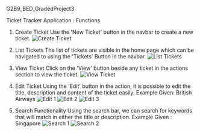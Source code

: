 G2B9_BED_GradedProject3

Ticket Tracker Application : Functions

1. Create Ticket
Use the 'New Ticket' button in the navbar to create a new ticket.
![Create Ticket](https://github.com/PegaShyam/G2B9_BED_GradedProject3/assets/106013711/f7594dcb-f8c7-404f-a658-4bcf4ee5d30f)

2. List Tickets
The list of tickets are visible in the home page which can be navigated to using the 'Tickets' Button in the navbar.
![List Tickets](https://github.com/PegaShyam/G2B9_BED_GradedProject3/assets/106013711/eeb9e6f0-c497-4a13-99c7-c6a9a265791b)

3. View Ticket
Click on the 'View' button beside any ticket in the actions section to view the ticket.
![View Ticket](https://github.com/PegaShyam/G2B9_BED_GradedProject3/assets/106013711/e011df69-1e60-4031-8f2e-4854a2dfdf43)

4. Edit Ticket
Using the 'Edit' button in the action, it is possible to edit the title, description and content of the ticket easily.
Example Given: British Airways
![Edit 1](https://github.com/PegaShyam/G2B9_BED_GradedProject3/assets/106013711/f4dccb71-4fe9-4b86-b0b1-348dee84e5b3)
![Edit 2](https://github.com/PegaShyam/G2B9_BED_GradedProject3/assets/106013711/45f89711-945d-4141-8f6f-ddf5ac1d76a9)
![Edit 3](https://github.com/PegaShyam/G2B9_BED_GradedProject3/assets/106013711/a0bd8378-8e42-444d-aff4-950825ec77a3)

5. Search Functionality
Using the search bar, we can search for keywords that will match in either the title or description.
Example Given : Singapore
![Search 1](https://github.com/PegaShyam/G2B9_BED_GradedProject3/assets/106013711/7106e12f-0300-474e-a1d3-65cd82722a85)
![Search 2](https://github.com/PegaShyam/G2B9_BED_GradedProject3/assets/106013711/b42f32c7-f80c-4bad-97eb-bc62c727cff4)

